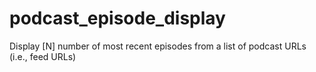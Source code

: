 # podcast_episode_display

Display [N] number of most recent episodes from a list of podcast URLs (i.e., feed URLs)
